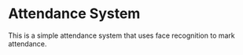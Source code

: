 # Attendance System

This is a simple attendance system that uses face recognition to mark attendance.